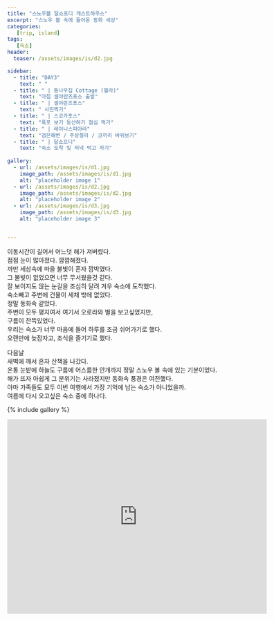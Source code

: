 ```yaml
---
title: "스노우볼 달쇼프디 게스트하우스"
excerpt: "스노우 볼 속에 들어온 동화 세상"
categories:
   [trip, island]
tags:
   [숙소]
header:
  teaser: /assets/images/is/d2.jpg

sidebar:
  - title: "DAY3"
    text: " "
  - title: " | 통나무집 Cottage (헬라)"
    text: "아침 셀야란즈포스 출발"
  - title: " | 셀야란즈포스"
    text: " 사진찍기"
  - title: " | 스코가포스"
    text: "폭포 보기 등산하기 점심 먹기"
  - title: " | 레이니스피아라"
    text: "검은해변 / 주상절리 / 코끼리 바위보기"    
  - title: " | 달쇼프디"
    text: "숙소 도착 및 저녁 먹고 자기" 
    
gallery:
  - url: /assets/images/is/d1.jpg
    image_path: /assets/images/is/d1.jpg
    alt: "placeholder image 1"
  - url: /assets/images/is/d2.jpg
    image_path: /assets/images/is/d2.jpg
    alt: "placeholder image 2"
  - url: /assets/images/is/d3.jpg
    image_path: /assets/images/is/d3.jpg
    alt: "placeholder image 3"


---
```

이동시간이 길어서 어느덧 해가 져버렸다.  
점점 눈이 많아졌다. 깜깜해졌다.  
까만 세상속에 마을 불빛이 혼자 깜박였다.   
그 불빛이 없었으면 너무 무서웠을것 같다.  
잘 보이지도 않는 눈길을 조심히 달려 겨우 숙소에 도착했다.  
숙소빼고 주변에 건물이 세채 밖에 없었다.  
정말 동화속 같았다.  
주변이 모두 평지여서 여기서 오로라와 별을 보고싶었지만,   
구름이 잔뜩있었다.  
우리는 숙소가 너무 마음에 들어 하루를 조금 쉬어가기로 했다.  
오랜만에 늦잠자고, 조식을 즐기기로 했다.  

다음날   
새벽에 깨서 혼자 산책을 나갔다.  
온통 눈밭에 하늘도 구름에 어스름한 안개까지 정말 스노우 볼 속에 있는 기분이었다.  
해가 뜨자 아쉽게 그 분위기는 사라졌지만 동화속 풍경은 여전했다.  
아마 가족들도 모두 이번 여행에서 가장 기억에 남는 숙소가 아니었을까.  
여름에 다시 오고싶은 숙소 중에 하나다.


{% include gallery  %}
<iframe src="https://www.google.com/maps/embed?pb=!1m28!1m12!1m3!1d453208.1720700995!2d-18.965367688530847!3d63.65881085950817!2m3!1f0!2f0!3f0!3m2!1i1024!2i768!4f13.1!4m13!3e0!4m5!1s0x48d74984d567267d%3A0xe07954a3f4b36bd5!2zUmV5bmlzZmphcmEsIOyVhOydtOyKrOuegOuTnA!3m2!1d63.4057404!2d-19.0716193!4m5!1s0x48d0fed653ebf4bf%3A0x8108d56e3cd604c7!2z7JWE7J207Iqs656A65OcIEvDoWxmYWZlbGwsIOuLrOyHvO2UhOuUlCDqsozsiqTtirjtlZjsmrDsiqQ!3m2!1d63.911345!2d-17.837642!5e0!3m2!1sko!2skr!4v1556871903602!5m2!1sko!2skr" width="600" height="450" frameborder="0" style="border:0" allowfullscreen></iframe>
